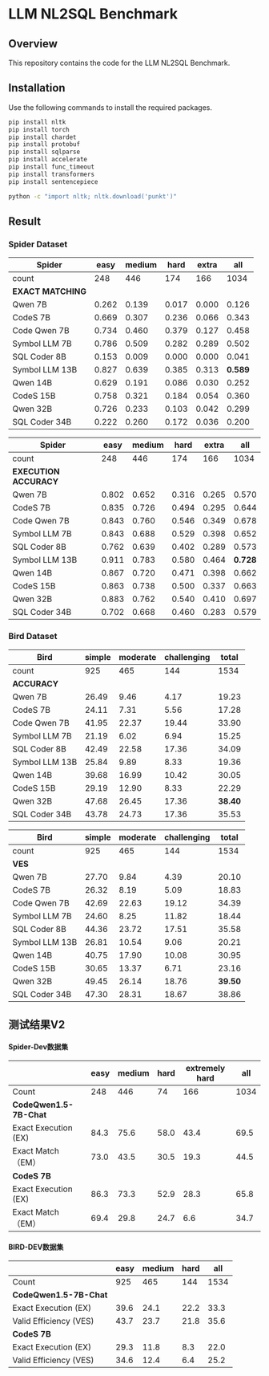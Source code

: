 # LLM NL2SQL Benchmark

## Overview

This repository contains the code for the LLM NL2SQL Benchmark. 

## Installation

Use the following commands to install the required packages.

```sh
pip install nltk
pip install torch
pip install chardet
pip install protobuf
pip install sqlparse
pip install accelerate
pip install func_timeout
pip install transformers
pip install sentencepiece

python -c "import nltk; nltk.download('punkt')"
```

## Result

### Spider Dataset


| **Spider**           | easy | medium | hard | extra | all |
|----------------------|------|--------|------|-------|-----|
| count                | 248  | 446    | 174  | 166   | 1034|
| **EXACT MATCHING**   |      |        |      |       |     |
| Qwen 7B              | 0.262| 0.139  | 0.017| 0.000 | 0.126|
| CodeS 7B             | 0.669| 0.307  | 0.236| 0.066 | 0.343|
| Code Qwen 7B         | 0.734| 0.460  | 0.379| 0.127 | 0.458|
| Symbol LLM 7B        | 0.786| 0.509  | 0.282| 0.289 | 0.502|
| SQL Coder 8B         | 0.153| 0.009  | 0.000| 0.000 | 0.041|
| Symbol LLM 13B       | 0.827| 0.639  | 0.385| 0.313 | **0.589**|
| Qwen 14B             | 0.629| 0.191  | 0.086| 0.030 | 0.252|
| CodeS 15B            | 0.758| 0.321  | 0.184| 0.054 | 0.360|
| Qwen 32B             | 0.726| 0.233  | 0.103| 0.042 | 0.299|
| SQL Coder 34B        | 0.222| 0.260  | 0.172| 0.036 | 0.200|


| **Spider**           | easy | medium | hard | extra | all |
|----------------------|------|--------|------|-------|-----|
| count                | 248  | 446    | 174  | 166   | 1034|
| **EXECUTION ACCURACY** |      |        |      |       |     |
| Qwen 7B              | 0.802| 0.652  | 0.316| 0.265 | 0.570|
| CodeS 7B             | 0.835| 0.726  | 0.494| 0.295 | 0.644|
| Code Qwen 7B         | 0.843| 0.760  | 0.546| 0.349 | 0.678|
| Symbol LLM 7B        | 0.843| 0.688  | 0.529| 0.398 | 0.652|
| SQL Coder 8B         | 0.762| 0.639  | 0.402| 0.289 | 0.573|
| Symbol LLM 13B       | 0.911| 0.783  | 0.580| 0.464 | **0.728**|
| Qwen 14B             | 0.867| 0.720  | 0.471| 0.398 | 0.662|
| CodeS 15B            | 0.863| 0.738  | 0.500| 0.337 | 0.663|
| Qwen 32B             | 0.883| 0.762  | 0.540| 0.410 | 0.697|
| SQL Coder 34B        | 0.702| 0.668  | 0.460| 0.283 | 0.579|


### Bird Dataset

| **Bird**             | simple | moderate | challenging | total |
|----------------------|--------|----------|-------------|-------|
| count                | 925    | 465      | 144         | 1534  |
| **ACCURACY**         |        |          |             |       |
| Qwen 7B              | 26.49  | 9.46     | 4.17        | 19.23 |
| CodeS 7B             | 24.11  | 7.31     | 5.56        | 17.28 |
| Code Qwen 7B         | 41.95  | 22.37    | 19.44       | 33.90 |
| Symbol LLM 7B        | 21.19  | 6.02     | 6.94        | 15.25 |
| SQL Coder 8B         | 42.49  | 22.58    | 17.36       | 34.09 |
| Symbol LLM 13B       | 25.84  | 9.89     | 8.33        | 19.36 |
| Qwen 14B             | 39.68  | 16.99    | 10.42       | 30.05 |
| CodeS 15B            | 29.19  | 12.90    | 8.33        | 22.29 |
| Qwen 32B             | 47.68  | 26.45    | 17.36       | **38.40** |
| SQL Coder 34B        | 43.78  | 24.73    | 17.36       | 35.53 |

| **Bird**             | simple | moderate | challenging | total |
|----------------------|--------|----------|-------------|-------|
| count                | 925    | 465      | 144         | 1534  |
| **VES**              |        |          |             |       |
| Qwen 7B              | 27.70  | 9.84     | 4.39        | 20.10 |
| CodeS 7B             | 26.32  | 8.19     | 5.09        | 18.83 |
| Code Qwen 7B         | 42.69  | 22.63    | 19.12       | 34.39 |
| Symbol LLM 7B        | 24.60  | 8.25     | 11.82       | 18.44 |
| SQL Coder 8B         | 44.36  | 23.72    | 17.51       | 35.58 |
| Symbol LLM 13B       | 26.81  | 10.54    | 9.06        | 20.21 |
| Qwen 14B             | 40.75  | 17.90    | 10.08       | 30.95 |
| CodeS 15B            | 30.65  | 13.37    | 6.71        | 23.16 |
| Qwen 32B             | 49.45  | 26.14    | 18.76       | **39.50** |
| SQL Coder 34B        | 47.30  | 28.31    | 18.67       | 38.86 |

## 测试结果V2

#### Spider-Dev数据集

|                         | **easy** | **medium** | **hard** | **extremely hard** | **all** |
| ----------------------- | -------- | ---------- | -------- | ------------------ | ------- |
| Count                   | 248      | 446        | 74       | 166                | 1034    |
| **CodeQwen1.5-7B-Chat** |          |            |          |                    |         |
| Exact Execution (EX)    | 84.3     | 75.6       | 58.0     | 43.4               | 69.5    |
| Exact Match（EM）       | 73.0     | 43.5       | 30.5     | 19.3               | 44.5    |
| **CodeS 7B**            |          |            |          |                    |         |
| Exact Execution (EX)    | 86.3     | 73.3       | 52.9     | 28.3               | 65.8    |
| Exact Match（EM）       | 69.4     | 29.8       | 24.7     | 6.6                | 34.7    |

#### BIRD-DEV数据集

|                         | **easy** | **medium** | **hard** | **all** |
| ----------------------- | -------- | ---------- | -------- | ------- |
| Count                   | 925      | 465        | 144      | 1534    |
| **CodeQwen1.5-7B-Chat** |          |            |          |         |
| Exact Execution (EX)    | 39.6     | 24.1       | 22.2     | 33.3    |
| Valid Efficiency (VES)  | 43.7     | 23.7       | 21.8     | 35.6    |
| **CodeS 7B**            |          |            |          |         |
| Exact Execution (EX)    | 29.3     | 11.8       | 8.3      | 22.0    |
| Valid Efficiency (VES)  | 34.6     | 12.4       | 6.4      | 25.2    |


